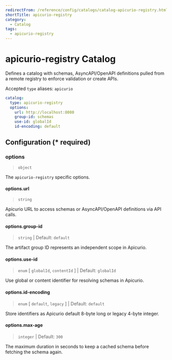 ```yaml
---
redirectFrom: /reference/config/catalogs/catalog-apicurio-registry.html
shortTitle: apicurio-registry
category:
  - Catalog
tags:
  - apicurio-registry
---
```


# apicurio-registry Catalog

Defines a catalog with schemas, AsyncAPI/OpenAPI definitions pulled from a remote registry to enforce validation or create APIs.

Accepted `type` aliases:  `apicurio`

```yaml {2}
catalog:
  type: apicurio-registry
  options:
    url: http://localhost:8080
    group-id: schemas
    use-id: globalId
    id-encoding: default
```

## Configuration (\* required)

### options

> `object`

The `apicurio-registry` specific options.

#### options.url

> `string`

Apicurio URL to access schemas or AsyncAPI/OpenAPI definitions via API calls.

#### options.group-id

> `string` | Default: `default`

The artifact group ID represents an independent scope in Apicurio.

#### options.use-id

> `enum` [ `globalId`, `contentId` ] | Default: `globalId`

Use global or content identifier for resolving schemas in Apicurio.

#### options.id-encoding

> `enum` [ `default`, `legacy` ] | Default: `default`

Store identifiers as Apicurio default 8-byte long or legacy 4-byte integer.

#### options.max-age

> `integer` | Default: `300`

The maximum duration in seconds to keep a cached schema before fetching the schema again.

